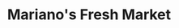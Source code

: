 ---
title: "Mariano's Fresh Market"
url: /chicago/marianos-fresh-market-south-ashland-avenue/
shop: supermarket
---